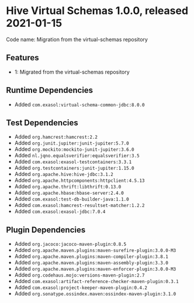 # Hive Virtual Schemas 1.0.0, released 2021-01-15

Code name: Migration from the virtual-schemas repository

## Features

* 1: Migrated from the virtual-schemas repository

## Runtime Dependencies

* Added `com.exasol:virtual-schema-common-jdbc:8.0.0`

## Test Dependencies

* Added `org.hamcrest:hamcrest:2.2`
* Added `org.junit.jupiter:junit-jupiter:5.7.0`
* Added `org.mockito:mockito-junit-jupiter:3.6.0`
* Added `nl.jqno.equalsverifier:equalsverifier:3.5`
* Added `com.exasol:exasol-testcontainers:3.3.1`
* Added `org.testcontainers:junit-jupiter:1.15.0`
* Added `org.apache.hive:hive-jdbc:3.1.2`
* Added `org.apache.httpcomponents:httpclient:4.5.13`
* Added `org.apache.thrift:libthrift:0.13.0`
* Added `org.apache.hbase:hbase-server:2.4.0`
* Added `com.exasol:test-db-builder-java:1.1.0`
* Added `com.exasol:hamcrest-resultset-matcher:1.2.2`
* Added `com.exasol:exasol-jdbc:7.0.4`

## Plugin Dependencies

* Added `org.jacoco:jacoco-maven-plugin:0.8.5`
* Added `org.apache.maven.plugins:maven-surefire-plugin:3.0.0-M3`
* Added `org.apache.maven.plugins:maven-compiler-plugin:3.8.1`
* Added `org.apache.maven.plugins:maven-assembly-plugin:3.3.0`
* Added `org.apache.maven.plugins:maven-enforcer-plugin:3.0.0-M3`
* Added `org.codehaus.mojo:versions-maven-plugin:2.7`
* Added `com.exasol:artifact-reference-checker-maven-plugin:0.3.1`
* Added `com.exasol:project-keeper-maven-plugin:0.4.2`
* Added `org.sonatype.ossindex.maven:ossindex-maven-plugin:3.1.0`